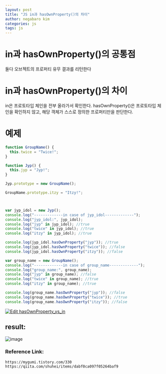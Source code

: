 ```yaml
---
layout: post
title: "JS in과 hasOwnProperty()의 차이"
author: negabaro kim
categories: js
tags: js
---
```


# in과 hasOwnProperty()의 공통점

둘다 오브젝트의 프로퍼티 유무 결과를 리턴한다

# in과 hasOwnProperty()의 차이

in은 프로토타입 체인을 전부 올라가서 확인한다.
hasOwnProperty()은 프로토타입 체인을 확인하지 않고, 해당 객체가 스스로 정의한 프로퍼티만을 판단한다.

# 예제

```js
function GroupName() {
  this.twice = "Twice!";
}

function Jyp() {
  this.jyp = "Jyp!";
}

Jyp.prototype = new GroupName();

GroupName.prototype.itzy = "Itzy!";



var jyp_idol = new Jyp();
console.log("-------------in case of jyp_idol-------------");
console.log("jyp_idol:", jyp_idol);
console.log("jyp" in jyp_idol); //true
console.log("twice" in jyp_idol); //true
console.log("itzy" in jyp_idol); //true

console.log(jyp_idol.hasOwnProperty("jyp")); //true
console.log(jyp_idol.hasOwnProperty("twice")); //false
console.log(jyp_idol.hasOwnProperty("itzy")); //false

var group_name = new GroupName();
console.log("-------------in case of group_name-------------");
console.log("group_name:", group_name);
console.log("jyp" in group_name); //false
console.log("twice" in group_name); //true
console.log("itzy" in group_name); //true

console.log(group_name.hasOwnProperty("jyp")); //false
console.log(group_name.hasOwnProperty("twice")); //true
console.log(group_name.hasOwnProperty("itzy")); //false
```

[![Edit hasOwnProperty_vs_in](https://codesandbox.io/static/img/play-codesandbox.svg)](https://codesandbox.io/s/l73n3zm4mm?fontsize=14)

## result:

![image](https://user-images.githubusercontent.com/4640346/53866359-c3dc9100-4034-11e9-8903-7c7489c56929.png)

### Reference Link:

```
https://mygumi.tistory.com/330
https://qiita.com/shuhei/items/dabf0ca097f05264baf9
```
